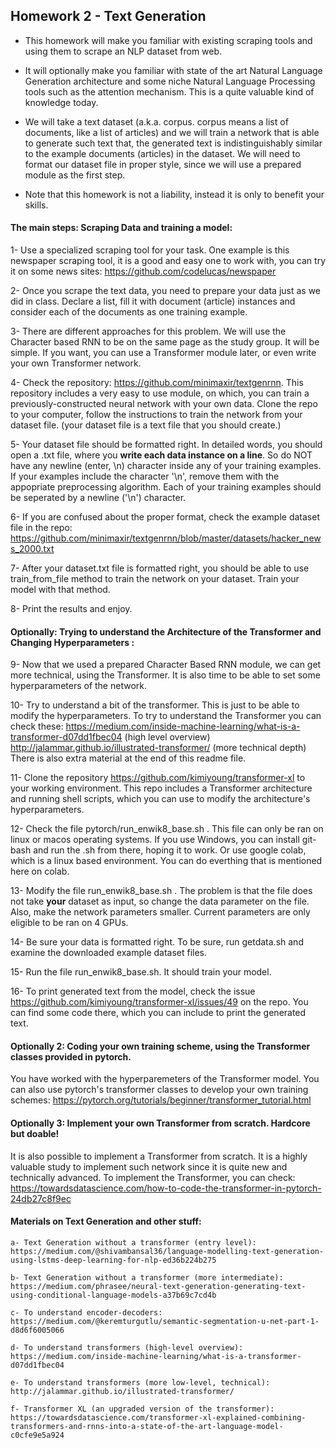 
## Homework 2 - Text Generation

- This homework will make you familiar with existing scraping tools and using them to scrape an NLP dataset from web. 

- It will optionally make you familiar with state of the art Natural Language Generation architecture and some niche Natural Language Processing tools such as the attention mechanism. This is a quite valuable kind of knowledge today.

- We will take a text dataset (a.k.a. corpus. corpus means a list of documents, like a list of articles) and we will train a network that is able to generate such text that, the generated text is indistinguishably similar to the example documents (articles) in the dataset. We will need to format our dataset file in proper style, since we will use a prepared module as the first step.

- Note that this homework is not a liability, instead it is only to benefit your skills. 



#### The main steps: Scraping Data and training a model:

1- Use a specialized scraping tool for your task. One example is this newspaper scraping tool, it is a good and easy one to work with, you can try it on some news sites: https://github.com/codelucas/newspaper

2- Once you scrape the text data, you need to prepare your data just as we did in class. Declare a list, fill it with document (article) instances and consider each of the documents as one training example. 

3- There are different approaches for this problem. We will use the Character based RNN to be on the same page as the study group. It will be simple. If you want, you can use a Transformer module later, or even write your own Transformer network.

4- Check the repository: https://github.com/minimaxir/textgenrnn. This repository includes a very easy to use module, on which, you can train a previously-constructed neural network with your own data. Clone the repo to your computer, follow the instructions to train the network from your dataset file. (your dataset file is a text file that you should create.)

5- Your dataset file should be formatted right. In detailed words, you should open a .txt file, where you **write each data instance on a line**. So do NOT have any newline (enter, \n) character inside any of your training examples. If your examples include the character '\n', remove them with the appopriate preprocessing algorithm. Each of your training examples should be seperated by a newline ('\n') character.

6- If you are confused about the proper format, check the example dataset file in the repo: https://github.com/minimaxir/textgenrnn/blob/master/datasets/hacker_news_2000.txt

7- After your dataset.txt file is formatted right, you should be able to use train_from_file method to train the network on your dataset. Train your model with that method.

8- Print the results and enjoy.



#### Optionally: Trying to understand the Architecture of the Transformer and Changing Hyperparameters :

9- Now that we used a prepared Character Based RNN module, we can get more technical, using the Transformer. It is also time to be able to set some hyperparameters of the network. 

10- Try to understand a bit of the transformer. This is just to be able to modify the hyperparameters. To try to understand the Transformer you can check these:
https://medium.com/inside-machine-learning/what-is-a-transformer-d07dd1fbec04 (high level overview)
http://jalammar.github.io/illustrated-transformer/ (more technical depth)
There is also extra material at the end of this readme file.


11- Clone the repository https://github.com/kimiyoung/transformer-xl to your working environment. This repo includes a Transformer architecture and running shell scripts, which you can use to modify the architecture's hyperparameters.

12- Check the file pytorch/run_enwik8_base.sh . This file can only be ran on linux or macos operating systems. If you use Windows, you can install git-bash and run the .sh from there, hoping it to work. Or use google colab, which is a linux based environment. You can do everthing that is mentioned here on colab.

13- Modify the file run_enwik8_base.sh . The problem is that the file does not take **your** dataset as input, so change the data parameter on the file. Also, make the network parameters smaller. Current parameters are only eligible to be ran on 4 GPUs.

14- Be sure your data is formatted right. To be sure, run getdata.sh and examine the downloaded example dataset files.

15- Run the file run_enwik8_base.sh. It should train your model.

16- To print generated text from the model, check the issue https://github.com/kimiyoung/transformer-xl/issues/49 on the repo. You can find some code there, which you can include to print the generated text.


#### Optionally 2: Coding your own training scheme, using the Transformer classes provided in pytorch.

You have worked with the hyperparemeters of the Transformer model. You can also use pytorch's transformer classes to develop your own training schemes:
https://pytorch.org/tutorials/beginner/transformer_tutorial.html


#### Optionally 3: Implement your own Transformer from scratch. Hardcore but doable!

It is also possible to implement a Transformer from scratch. It is a highly valuable study to implement such network since it is quite new and technically advanced. To implement the Transformer, you can check:
https://towardsdatascience.com/how-to-code-the-transformer-in-pytorch-24db27c8f9ec



#### Materials on Text Generation and other stuff:

	a- Text Generation without a transformer (entry level): https://medium.com/@shivambansal36/language-modelling-text-generation-using-lstms-deep-learning-for-nlp-ed36b224b275

	b- Text Generation without a transformer (more intermediate): https://medium.com/phrasee/neural-text-generation-generating-text-using-conditional-language-models-a37b69c7cd4b

	c- To understand encoder-decoders: https://medium.com/@keremturgutlu/semantic-segmentation-u-net-part-1-d8d6f6005066

	d- To understand transformers (high-level overview): https://medium.com/inside-machine-learning/what-is-a-transformer-d07dd1fbec04

	e- To understand transformers (more low-level, technical): http://jalammar.github.io/illustrated-transformer/

	f- Transformer XL (an upgraded version of the transformer): https://towardsdatascience.com/transformer-xl-explained-combining-transformers-and-rnns-into-a-state-of-the-art-language-model-c0cfe9e5a924

